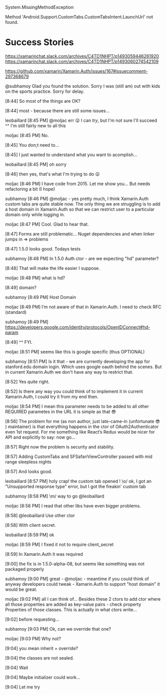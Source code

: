 


System.MissingMethodException

Method 'Android.Support.CustomTabs.CustomTabsIntent.LaunchUrl' not found.



# Success Stories

https://xamarinchat.slack.com/archives/C4TD1NHPT/p1493059446261920
https://xamarinchat.slack.com/archives/C4TD1NHPT/p1493060274542109

https://github.com/xamarin/Xamarin.Auth/issues/167#issuecomment-297368679

@subhamoy Glad you found the solution. Sorry I was (still am) out with kids on the sports practice. Sorry for delay.

[8:44] 
So most of the things are OK?

[8:44] 
most - because there are still some issues…

leobaillard [8:45 PM] 
@moljac err :stuck_out_tongue: I can _try_, but I'm not sure I'll succeed ^^ I'm still fairly new to all this

moljac [8:45 PM] 
No.

[8:45] 
You don;t need to…

[8:45] 
I just wanted to understand what you want to acomplish…

leobaillard [8:45 PM] 
oh sorry

[8:46] 
then yes, that's what I'm trying to do :stuck_out_tongue:

moljac [8:46 PM] 
I have code from 2015. Let me show you… But needs refactoring a bit (I hope)

subhamoy [8:46 PM] 
@moljac  - yes pretty much, I think Xamarin.Auth custom tabs are quite stable now. The only thing we are struggling is to add a host domain in Xamarin.Auth so that we can restrict user to a particular domain only while logging in.

moljac [8:47 PM] 
Cool. Glad to hear that.

[8:47] 
Forms are still problematic… Nuget dependencies and when linker jumps in => problems

[8:47] 
1.5.0 looks good. Todays tests

subhamoy [8:48 PM] 
In 1.5.0 Auth ctor - are we expecting "hd" parameter?

[8:48] 
That will make the life easier I suppose.

moljac [8:48 PM] 
what is hd?

[8:49] 
domain?

subhamoy [8:49 PM] 
Host Domain

moljac [8:49 PM] 
I’m not aware of that in Xamarin.Auth. I need to check RFC (standard)

subhamoy [8:49 PM] 
https://developers.google.com/identity/protocols/OpenIDConnect#hd-param

[8:49] 
^^ FYI.

moljac [8:51 PM] 
seems like this is google specific (thus OPTIONAL)

subhamoy [8:51 PM] 
Is it that - we are currently developing the app for stanford.edu domain login. Which uses google oauth behind the scenes. But in current Xamarin.Auth we don't have any way to restrict that.

[8:52] 
Yes quite right.

[8:52] 
Is there any way you could think of to implement it in current Xamarin.Auth, I could try it from my end then.

moljac [8:54 PM] 
I mean this parameter needs to be added to all other REQUIRED parametes in the URL it is simple as that :sunglasses:

[8:56] 
The problem for me (as non author, just late-came-in (unfortunate :sunglasses: ) maintainer) is that everything happens in the ctor of OAuth2Authenticator even 1st request.
For me something like React’s Redux would be nicer for API and explicitly to say: now go…

[8:57] 
Right now the problem is security and stability.

[8:57] 
Adding CustomTabs and SFSafariViewController passed with mid range sleepless nights

[8:57] 
And looks good.

leobaillard [8:57 PM] 
holy crap! the custom tab opened ! \o/ ok, I got an "Unsupported response type" error, but I got the freakin' custom tab

subhamoy [8:58 PM] 
\m/ way to go @leobaillard

moljac [8:58 PM] 
I read that other libs have even bigger problems.

[8:58] 
@leobaillard Use other ctor

[8:58] 
With client secret.

leobaillard [8:59 PM] 
ok

moljac [8:59 PM] 
I fixed it not to require client_secret

[8:59] 
In Xamarin.Auth it was required

[9:00] 
the fix is in 1.5.0-alpha-08, but seems like something was not packaged properly

subhamoy [9:00 PM] 
great - @moljac - meantime if you could think of anyway developers could tweak - Xamarin.Auth to support "host domain" it would be great.

moljac [9:02 PM] 
all I can think of…  Besides these 2 ctors to add ctor where all those properties are added as key-value pairs - check property Properties of those classes. This is actually in what ctors write…

[9:02] 
before requesting…

subhamoy [9:03 PM] 
Ok, can we override that one?

moljac [9:03 PM] 
Why not?

[9:04] 
you mean inherit + override?

[9:04] 
the classes are not sealed.

[9:04] 
Wait

[9:04] 
Maybe initializer could work…

[9:04] 
Let me try

